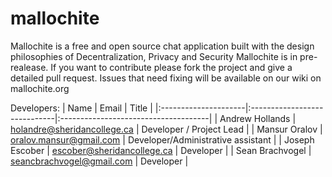 # mallochite
Mallochite is a free and open source chat application built with the design philosophies of Decentralization, Privacy and Security
Mallochite is in pre-realease. If you want to contribute please fork the project and give a detailed pull request. Issues that need fixing will be available on our wiki on mallochite.org


Developers:
| Name	        	| Email         		| Title  				|
|:---------------------|:-----------------------------|:-------------------------------------|
| Andrew Hollands      	| holandre@sheridancollege.ca 	| Developer / Project Lead 				|
| Mansur Oralov      	| oralov.mansur@gmail.com	| Developer/Administrative assistant	|
| Joseph Escober 	| escober@sheridancollege.ca	| Developer				|
| Sean Brachvogel	| seancbrachvogel@gmail.com	| Developer				|
